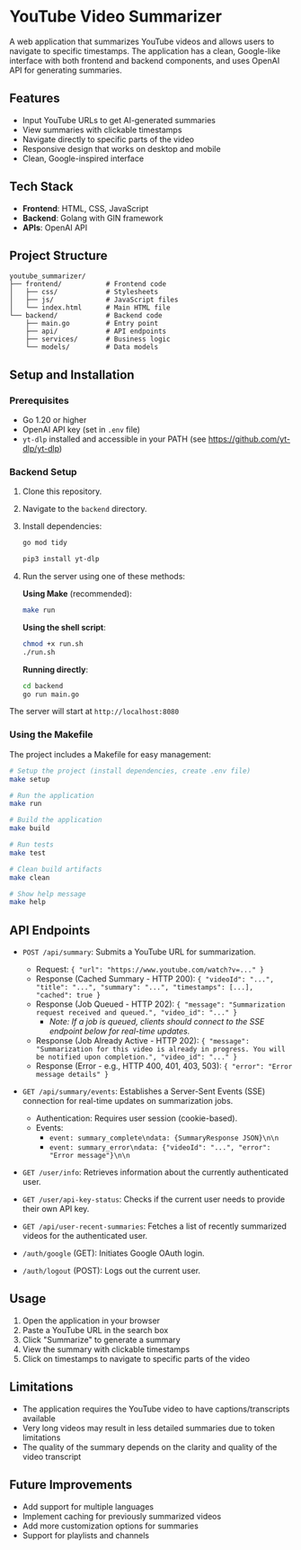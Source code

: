 # YouTube Video Summarizer

A web application that summarizes YouTube videos and allows users to navigate to specific timestamps. The application has a clean, Google-like interface with both frontend and backend components, and uses OpenAI API for generating summaries.

## Features

- Input YouTube URLs to get AI-generated summaries
- View summaries with clickable timestamps
- Navigate directly to specific parts of the video
- Responsive design that works on desktop and mobile
- Clean, Google-inspired interface

## Tech Stack

- **Frontend**: HTML, CSS, JavaScript
- **Backend**: Golang with GIN framework
- **APIs**: OpenAI API

## Project Structure

```
youtube_summarizer/
├── frontend/           # Frontend code
│   ├── css/            # Stylesheets
│   ├── js/             # JavaScript files
│   └── index.html      # Main HTML file
└── backend/            # Backend code
    ├── main.go         # Entry point
    ├── api/            # API endpoints
    ├── services/       # Business logic
    └── models/         # Data models
```

## Setup and Installation

### Prerequisites

- Go 1.20 or higher
- OpenAI API key (set in `.env` file)
- `yt-dlp` installed and accessible in your PATH (see https://github.com/yt-dlp/yt-dlp)

### Backend Setup

1. Clone this repository.
2. Navigate to the `backend` directory.
3. Install dependencies:

   ```bash
   go mod tidy

   pip3 install yt-dlp
   ```

4. Run the server using one of these methods:

   **Using Make** (recommended):

   ```bash
   make run
   ```

   **Using the shell script**:

   ```bash
   chmod +x run.sh
   ./run.sh
   ```

   **Running directly**:

   ```bash
   cd backend
   go run main.go
   ```

The server will start at `http://localhost:8080`

### Using the Makefile

The project includes a Makefile for easy management:

```bash
# Setup the project (install dependencies, create .env file)
make setup

# Run the application
make run

# Build the application
make build

# Run tests
make test

# Clean build artifacts
make clean

# Show help message
make help
```

## API Endpoints

- `POST /api/summary`: Submits a YouTube URL for summarization.
  - Request: `{ "url": "https://www.youtube.com/watch?v=..." }`
  - Response (Cached Summary - HTTP 200): `{ "videoId": "...", "title": "...", "summary": "...", "timestamps": [...], "cached": true }`
  - Response (Job Queued - HTTP 202): `{ "message": "Summarization request received and queued.", "video_id": "..." }`
    - *Note: If a job is queued, clients should connect to the SSE endpoint below for real-time updates.*
  - Response (Job Already Active - HTTP 202): `{ "message": "Summarization for this video is already in progress. You will be notified upon completion.", "video_id": "..." }`
  - Response (Error - e.g., HTTP 400, 401, 403, 503): `{ "error": "Error message details" }`

- `GET /api/summary/events`: Establishes a Server-Sent Events (SSE) connection for real-time updates on summarization jobs.
  - Authentication: Requires user session (cookie-based).
  - Events:
    - `event: summary_complete\ndata: {SummaryResponse JSON}\n\n`
    - `event: summary_error\ndata: {"videoId": "...", "error": "Error message"}\n\n`

- `GET /user/info`: Retrieves information about the currently authenticated user.
- `GET /user/api-key-status`: Checks if the current user needs to provide their own API key.
- `GET /api/user-recent-summaries`: Fetches a list of recently summarized videos for the authenticated user.
- `/auth/google` (GET): Initiates Google OAuth login.
- `/auth/logout` (POST): Logs out the current user.

## Usage

1. Open the application in your browser
2. Paste a YouTube URL in the search box
3. Click "Summarize" to generate a summary
4. View the summary with clickable timestamps
5. Click on timestamps to navigate to specific parts of the video

## Limitations

- The application requires the YouTube video to have captions/transcripts available
- Very long videos may result in less detailed summaries due to token limitations
- The quality of the summary depends on the clarity and quality of the video transcript

## Future Improvements

- Add support for multiple languages
- Implement caching for previously summarized videos
- Add more customization options for summaries
- Support for playlists and channels
